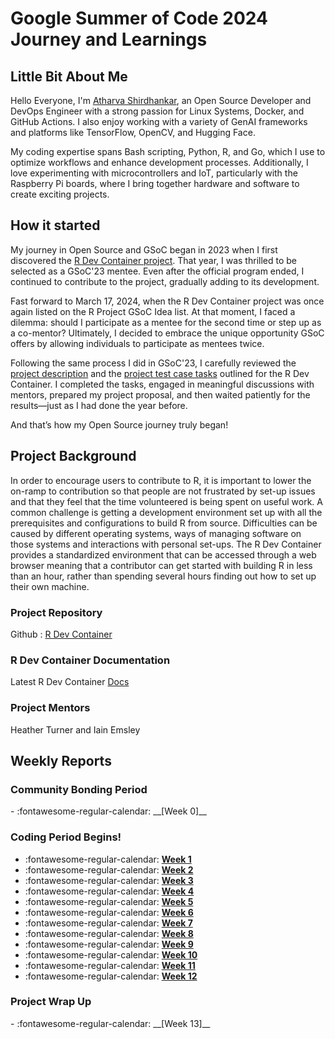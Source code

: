 # Google Summer of Code 2024 Journey and Learnings

## Little Bit About Me
Hello Everyone, I'm [Atharva Shirdhankar](https://www.linkedin.com/in/atharvashirdhankar/), an Open Source Developer and DevOps Engineer with a strong passion for Linux Systems, Docker, and GitHub Actions. I also enjoy working with a variety of GenAI frameworks and platforms like TensorFlow, OpenCV, and Hugging Face.

My coding expertise spans Bash scripting, Python, R, and Go, which I use to optimize workflows and enhance development processes. Additionally, I love experimenting with microcontrollers and IoT, particularly with the Raspberry Pi boards, where I bring together hardware and software to create exciting projects.

## How it started

My journey in Open Source and GSoC began in 2023 when I first discovered the [R Dev Container project](https://github.com/StarTrooper08/GSoC_Learnings). That year, I was thrilled to be selected as a GSoC'23 mentee. Even after the official program ended, I continued to contribute to the project, gradually adding to its development.

Fast forward to March 17, 2024, when the R Dev Container project was once again listed on the R Project GSoC Idea list. At that moment, I faced a dilemma: should I participate as a mentee for the second time or step up as a co-mentor? Ultimately, I decided to embrace the unique opportunity GSoC offers by allowing individuals to participate as mentees twice.

Following the same process I did in GSoC'23, I carefully reviewed the [project description](https://github.com/rstats-gsoc/gsoc2024/wiki/Enhancing-the-R-Dev-Container) and the [project test case tasks](https://github.com/StarTrooper08/r-dev-env-test) outlined for the R Dev Container. I completed the tasks, engaged in meaningful discussions with mentors, prepared my project proposal, and then waited patiently for the results—just as I had done the year before.

And that’s how my Open Source journey truly began!

## Project Background

In order to encourage users to contribute to R, it is important to lower the on-ramp to contribution so that people are not frustrated by set-up issues and that they feel that the time volunteered is being spent on useful work. A common challenge is getting a development environment set up with all the prerequisites and configurations to build R from source. Difficulties can be caused by different operating systems, ways of managing software on those systems and interactions with personal set-ups. The R Dev Container provides a standardized environment that can be accessed through a web browser meaning that a contributor can get started with building R in less than an hour, rather than spending several hours finding out how to set up their own machine.

### Project Repository
Github : [R Dev Container](https://github.com/r-devel/r-dev-env/)

### R Dev Container Documentation
Latest R Dev Container [Docs](https://contributor.r-project.org/r-dev-env/)

### Project Mentors 
Heather Turner and  Iain Emsley

## Weekly Reports

### Community Bonding Period
<div class="grid cards" markdown>
- :fontawesome-regular-calendar: __[Week 0]__
</div>

### Coding Period Begins!
<div class="grid cards" markdown>

- :fontawesome-regular-calendar: __[Week 1]__
- :fontawesome-regular-calendar: __[Week 2]__
- :fontawesome-regular-calendar: __[Week 3]__
- :fontawesome-regular-calendar: __[Week 4]__
- :fontawesome-regular-calendar: __[Week 5]__ 
- :fontawesome-regular-calendar: __[Week 6]__
- :fontawesome-regular-calendar: __[Week 7]__ 
- :fontawesome-regular-calendar: __[Week 8]__ 
- :fontawesome-regular-calendar: __[Week 9]__ 
- :fontawesome-regular-calendar: __[Week 10]__
- :fontawesome-regular-calendar: __[Week 11]__ 
- :fontawesome-regular-calendar: __[Week 12]__

</div>

### Project Wrap Up
<div class="grid cards" markdown>
- :fontawesome-regular-calendar: __[Week 13]__
</div>


[Week 0]: reports/week_0.md
[Week 1]: reports/week_1.md
[Week 2]: reports/week_2.md
[Week 3]: reports/week_3.md
[Week 4]: reports/week_4.md
[Week 5]: reports/week_5.md
[Week 6]: reports/week_6.md
[Week 7]: reports/week_7.md
[Week 8]: reports/week_8.md
[Week 9]: reports/week_9.md
[Week 10]: reports/week_10.md
[Week 11]: reports/week_11.md
[Week 12]: reports/week_12.md
[Week 13]: reports/week_13.md

### 